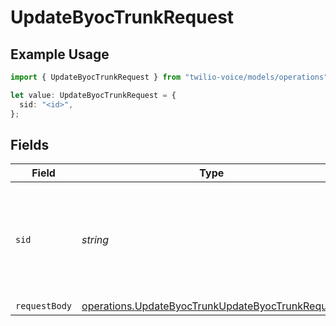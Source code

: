 # UpdateByocTrunkRequest

## Example Usage

```typescript
import { UpdateByocTrunkRequest } from "twilio-voice/models/operations";

let value: UpdateByocTrunkRequest = {
  sid: "<id>",
};
```

## Fields

| Field                                                                                                                | Type                                                                                                                 | Required                                                                                                             | Description                                                                                                          |
| -------------------------------------------------------------------------------------------------------------------- | -------------------------------------------------------------------------------------------------------------------- | -------------------------------------------------------------------------------------------------------------------- | -------------------------------------------------------------------------------------------------------------------- |
| `sid`                                                                                                                | *string*                                                                                                             | :heavy_check_mark:                                                                                                   | The Twilio-provided string that uniquely identifies the BYOC Trunk resource to update.                               |
| `requestBody`                                                                                                        | [operations.UpdateByocTrunkUpdateByocTrunkRequest](../../models/operations/updatebyoctrunkupdatebyoctrunkrequest.md) | :heavy_minus_sign:                                                                                                   | N/A                                                                                                                  |